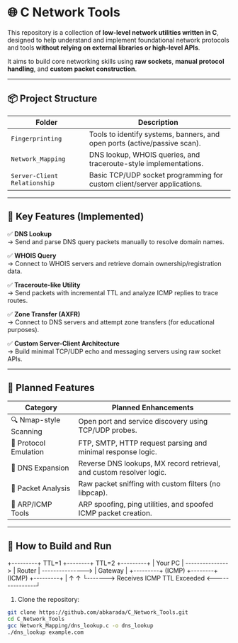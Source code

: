 # 🌐 C Network Tools

This repository is a collection of **low-level network utilities written in C**, designed to help understand and implement foundational network protocols and tools **without relying on external libraries or high-level APIs**.

It aims to build core networking skills using **raw sockets**, **manual protocol handling**, and **custom packet construction**.

---

## 📦 Project Structure

| Folder                  | Description                                                                 |
|--------------------------|-----------------------------------------------------------------------------|
| `Fingerprinting`         | Tools to identify systems, banners, and open ports (active/passive scan).   |
| `Network_Mapping`        | DNS lookup, WHOIS queries, and traceroute-style implementations.            |
| `Server-Client Relationship` | Basic TCP/UDP socket programming for custom client/server applications. |

---

## 🧠 Key Features (Implemented)

✅ **DNS Lookup**  
→ Send and parse DNS query packets manually to resolve domain names.

✅ **WHOIS Query**  
→ Connect to WHOIS servers and retrieve domain ownership/registration data.

✅ **Traceroute-like Utility**  
→ Send packets with incremental TTL and analyze ICMP replies to trace routes.

✅ **Zone Transfer (AXFR)**  
→ Connect to DNS servers and attempt zone transfers (for educational purposes).

✅ **Custom Server-Client Architecture**  
→ Build minimal TCP/UDP echo and messaging servers using raw socket APIs.

---

## 🔭 Planned Features

| Category                      | Planned Enhancements                                                  |
|-------------------------------|------------------------------------------------------------------------|
| 🔍 Nmap-style Scanning        | Open port and service discovery using TCP/UDP probes.                 |
| 📡 Protocol Emulation         | FTP, SMTP, HTTP request parsing and minimal response logic.           |
| 🧠 DNS Expansion              | Reverse DNS lookups, MX record retrieval, and custom resolver logic. |
| 🧪 Packet Analysis            | Raw packet sniffing with custom filters (no libpcap).                 |
| 📶 ARP/ICMP Tools             | ARP spoofing, ping utilities, and spoofed ICMP packet creation.      |

---

## 🚀 How to Build and Run

+---------+      TTL=1       +--------+      TTL=2       +---------+
| Your PC | ---------------> | Router | ---------------> | Gateway |
+---------+     (ICMP)       +--------+     (ICMP)       +---------+
     |                          ↑                          ↑
     └-------> Receives ICMP TTL Exceeded <---------------┘


1. Clone the repository:
```bash
git clone https://github.com/abkarada/C_Network_Tools.git
cd C_Network_Tools
gcc Network_Mapping/dns_lookup.c -o dns_lookup
./dns_lookup example.com

